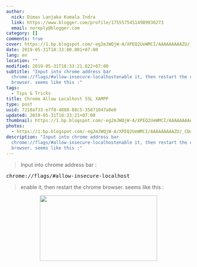 ```yaml
---
author:
  nick: Dimas Lanjaka Kumala Indra
  link: https://www.blogger.com/profile/17555754514989936273
  email: noreply@blogger.com
category: []
comments: true
cover: https://1.bp.blogspot.com/-eg2mJWQjW-A/XPEQ2UeWMCI/AAAAAAAAAZU/_CDwADdk058CT_Iu1TMGtcURu6Y5vMHkwCLcBGAs/s320/WhatsApp%2BImage%2B2019-05-31%2Bat%2B6.30.22%2BPM.jpeg
date: 2019-05-31T18:33:00.001+07:00
lang: en
location: ""
modified: 2019-05-31T18:33:21.822+07:00
subtitle: "Input into chrome address bar
  chrome://flags/#allow-insecure-localhostenable it, then restart the chrome
  browser. seems like this :"
tags:
  - Tips & Tricks
title: Chrome Allow Localhost SSL XAMPP
type: post
uuid: 7210af33-e7f0-4888-88c5-35871047a0e0
updated: 2019-05-31T18:33:21+07:00
thumbnail: https://1.bp.blogspot.com/-eg2mJWQjW-A/XPEQ2UeWMCI/AAAAAAAAAZU/_CDwADdk058CT_Iu1TMGtcURu6Y5vMHkwCLcBGAs/s320/WhatsApp%2BImage%2B2019-05-31%2Bat%2B6.30.22%2BPM.jpeg
photos:
  - https://1.bp.blogspot.com/-eg2mJWQjW-A/XPEQ2UeWMCI/AAAAAAAAAZU/_CDwADdk058CT_Iu1TMGtcURu6Y5vMHkwCLcBGAs/s320/WhatsApp%2BImage%2B2019-05-31%2Bat%2B6.30.22%2BPM.jpeg
description: "Input into chrome address bar
  chrome://flags/#allow-insecure-localhostenable it, then restart the chrome
  browser. seems like this :"
---
```


<div dir="ltr" style="text-align: left;" trbidi="on"><blockquote class="tr_bq">Input into chrome address bar :</blockquote><pre>chrome://flags/#allow-insecure-localhost</pre><blockquote class="tr_bq">enable it, then restart the chrome browser. seems like this :</blockquote><div class="separator" style="clear: both; text-align: center;"><a href="https://1.bp.blogspot.com/-eg2mJWQjW-A/XPEQ2UeWMCI/AAAAAAAAAZU/_CDwADdk058CT_Iu1TMGtcURu6Y5vMHkwCLcBGAs/s1600/WhatsApp%2BImage%2B2019-05-31%2Bat%2B6.30.22%2BPM.jpeg" imageanchor="1" style="margin-left: 1em; margin-right: 1em;" rel="noopener noreferer nofollow"><img border="0" data-original-height="719" data-original-width="1280" height="179" src="https://1.bp.blogspot.com/-eg2mJWQjW-A/XPEQ2UeWMCI/AAAAAAAAAZU/_CDwADdk058CT_Iu1TMGtcURu6Y5vMHkwCLcBGAs/s320/WhatsApp%2BImage%2B2019-05-31%2Bat%2B6.30.22%2BPM.jpeg" width="320"></a></div></div>